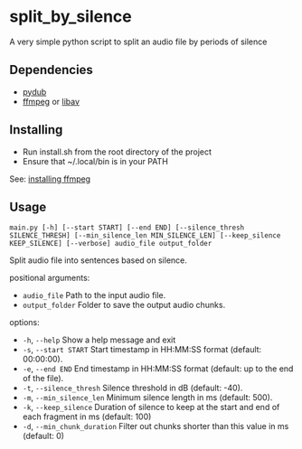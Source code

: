 # split_by_silence

A very simple python script to split an audio file by periods of silence

## Dependencies

- [pydub](https://github.com/jiaaro/pydub)
- [ffmpeg](http://www.ffmpeg.org/) or [libav](http://libav.org/)

## Installing

- Run install.sh from the root directory of the project
- Ensure that ~/.local/bin is in your PATH

See: [installing ffmpeg](https://github.com/jiaaro/pydub?tab=readme-ov-file#getting-ffmpeg-set-up)

## Usage

```
main.py [-h] [--start START] [--end END] [--silence_thresh SILENCE_THRESH] [--min_silence_len MIN_SILENCE_LEN] [--keep_silence KEEP_SILENCE] [--verbose] audio_file output_folder
```

Split audio file into sentences based on silence.

positional arguments:

  - `audio_file`            Path to the input audio file.
  - `output_folder`         Folder to save the output audio chunks.

options:

  - `-h`, `--help`          Show a help message and exit
  - `-s`, `--start START`         Start timestamp in HH:MM:SS format (default: 00:00:00).
  - `-e`, `--end END`             End timestamp in HH:MM:SS format (default: up to the end of the file).
  - `-t`, `--silence_thresh`      Silence threshold in dB (default: -40).
  - `-m`, `--min_silence_len`     Minimum silence length in ms (default: 500).
  - `-k`, `--keep_silence`        Duration of silence to keep at the start and end of each fragment in ms (default: 100)
  - `-d`, `--min_chunk_duration`  Filter out chunks shorter than this value in ms (default: 0)
